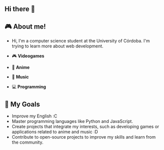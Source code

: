 ## Hi there 👋

## 🎮 About me!
- Hi, I'm a computer science student at the University of Córdoba. I'm trying to learn more about web development.

- 🎮 **Videogames**
- 🎥 **Anime** 
- 🎵 **Music** 
- 💻 **Programming**

## 🚀 My Goals

- Improve my English :C
- Master programming languages ​​like Python and JavaScript.
- Create projects that integrate my interests, such as developing games or applications related to anime and music :D
- Contribute to open-source projects to improve my skills and learn from the community.
